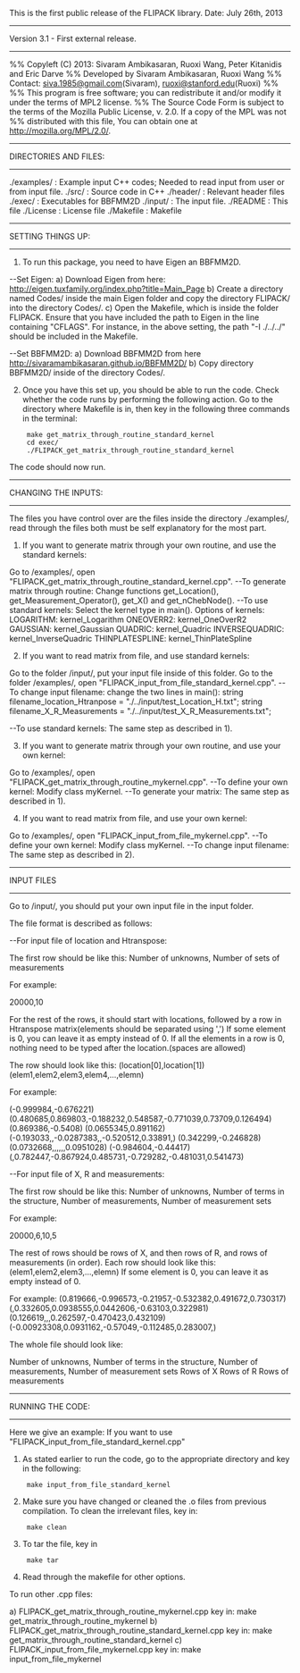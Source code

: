 
This is the first public release of the FLIPACK library.
Date: July 26th, 2013

*************************************
Version 3.1 - First external release.
*************************************

%% Copyleft (C) 2013: Sivaram Ambikasaran, Ruoxi Wang, Peter Kitanidis and Eric Darve
%% Developed by Sivaram Ambikasaran, Ruoxi Wang
%% Contact: siva.1985@gmail.com(Sivaram), ruoxi@stanford.edu(Ruoxi)
%% 
%% This program is free software; you can redistribute it and/or modify it under the terms of MPL2 license.
%% The Source Code Form is subject to the terms of the Mozilla Public License, v. 2.0. If a copy of the MPL was not %% distributed with this file, You can obtain one at http://mozilla.org/MPL/2.0/.


**********************
DIRECTORIES AND FILES:
**********************

./examples/	:	Example input C++ codes; Needed to read input from user or from input file.
./src/		:	Source code in C++
./header/	:	Relevant header files
./exec/		:	Executables for BBFMM2D
./input/	:	The input file.
./README	:	This file
./License	:	License file
./Makefile	:	Makefile

******************
SETTING THINGS UP:
******************

1) To run this package, you need to have Eigen an BBFMM2D.

  --Set Eigen:
	a) Download Eigen from here: http://eigen.tuxfamily.org/index.php?title=Main_Page
	b) Create a directory named Codes/ inside the main Eigen folder and copy the directory  FLIPACK/ into the directory Codes/.
	c) Open the Makefile, which is inside the folder FLIPACK. Ensure that you have included the path to Eigen in the line containing "CFLAGS". For instance, in the above setting, the path "-I ./../../" should be included in the Makefile.

 --Set BBFMM2D:
	a) Download BBFMM2D from here http://sivaramambikasaran.github.io/BBFMM2D/
	b) Copy directory BBFMM2D/ inside of the directory Codes/.

2) Once you have this set up, you should be able to run the code. Check whether the code runs by performing the following action. Go to the directory where Makefile is in, then key in the following three commands in the terminal:

		make get_matrix_through_routine_standard_kernel
		cd exec/
		./FLIPACK_get_matrix_through_routine_standard_kernel

The code should now run.

	
********************
CHANGING THE INPUTS:
********************

The files you have control over are the files inside the directory ./examples/, read through the files both must be self explanatory for the most part.

1) If you want to generate matrix through your own routine, and use the standard kernels:

Go to /examples/, open "FLIPACK_get_matrix_through_routine_standard_kernel.cpp".
--To generate matrix through routine: 
  Change functions get_Location(), get_Measurement_Operator(), get_X() and get_nChebNode().
--To use standard kernels: 
  Select the kernel type in main().
  Options of kernels:
  	LOGARITHM:          kernel_Logarithm
  	ONEOVERR2:          kernel_OneOverR2
  	GAUSSIAN:           kernel_Gaussian
  	QUADRIC:            kernel_Quadric
     	INVERSEQUADRIC:     kernel_InverseQuadric
     	THINPLATESPLINE:    kernel_ThinPlateSpline

	
2) If you want to read matrix from file, and use standard kernels:

Go to the folder /input/, put your input file inside of this folder.
Go to the folder /examples/, open "FLIPACK_input_from_file_standard_kernel.cpp".
--To change input filename:
  change the two lines in main():
  string filename_location_Htranpose = "./../input/test_Location_H.txt";
  string filename_X_R_Measurements = "./../input/test_X_R_Measurements.txt";
  
--To use standard kernels:
  The same step as described in 1).


3) If you want to generate matrix through your own routine, and use your own kernel:

Go to /examples/, open "FLIPACK_get_matrix_through_routine_mykernel.cpp".
--To define your own kernel:
  Modify class myKernel. 
--To generate your matrix:
  The same step as described in 1).

4) If you want to read matrix from file, and use your own kernel:

Go to /examples/, open "FLIPACK_input_from_file_mykernel.cpp".
--To define your own kernel:
  Modify class myKernel. 
--To change input filename:
  The same step as described in 2).



***********
INPUT FILES
***********
Go to /input/, you should put your own input file in the input folder.

The file format is described as follows:

--For input file of location and Htranspose:

The first row should be like this:
Number of unknowns, Number of sets of measurements

For example:

20000,10

For the rest of the rows, it should start with locations, followed by a row in Htranspose matrix(elements should be separated using ',') If some element is 0, you can leave it as empty instead of 0. If all the elements in a row is 0, nothing need to be typed after the location.(spaces are allowed)

The row should look like this:
(location[0],location[1]) (elem1,elem2,elem3,elem4,…,elemn)

For example:

(-0.999984,-0.676221) (0.480685,0.869803,-0.188232,0.548587,-0.771039,0.73709,0.126494)
(0.869386,-0.5408)
(0.0655345,0.891162) (-0.193033,,-0.0287383,,-0.520512,0.33891,)
(0.342299,-0.246828) (0.0732668,,,,,,0.0951028)
(-0.984604,-0.44417) (,0.782447,-0.867924,0.485731,-0.729282,-0.481031,0.541473)

--For input file of X, R and measurements:

The first row should be like this:
Number of unknowns, Number of terms in the structure, Number of measurements, Number of measurement sets

For example:
 
20000,6,10,5

The rest of rows should be rows of X, and then rows of R, and rows of measurements (in order).
Each row should look like this:
(elem1,elem2,elem3,…,elemn)
If some element is 0, you can leave it as empty instead of 0.

For example:
(0.819666,-0.996573,-0.21957,-0.532382,0.491672,0.730317)
(,0.332605,0.0938555,0.0442606,-0.63103,0.322981)
(0.126619,,,0.262597,-0.470423,0.432109)
(-0.00923308,0.0931162,-0.57049,-0.112485,0.283007,)

The whole file should look like:

Number of unknowns, Number of terms in the structure, Number of measurements, Number of measurement sets
Rows of X
Rows of R
Rows of measurements


*****************
RUNNING THE CODE:
*****************
Here we give an example:
If you want to use "FLIPACK_input_from_file_standard_kernel.cpp"

1) As stated earlier to run the code, go to the appropriate directory and key in the following:

		make input_from_file_standard_kernel

2) Make sure you have changed or cleaned the .o files from previous compilation. To clean the irrelevant files, key in:

		make clean

3) To tar the file, key in

		make tar

4) Read through the makefile for other options.

To run other .cpp files:

a) FLIPACK_get_matrix_through_routine_mykernel.cpp
   key in:
   make get_matrix_through_routine_mykernel
b) FLIPACK_get_matrix_through_routine_standard_kernel.cpp
   key in:
   make get_matrix_through_routine_standard_kernel
c) FLIPACK_input_from_file_mykernel.cpp
   key in:
   make input_from_file_mykernel
